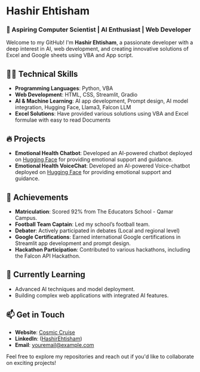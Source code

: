 # Hashir Ehtisham

### 🚀 Aspiring Computer Scientist | AI Enthusiast | Web Developer

Welcome to my GitHub! I'm **Hashir Ehtisham**, a passionate developer with a deep interest in AI, web development, and creating innovative solutions of Excel and Google sheets using VBA and App script.

## 🧑‍💻 Technical Skills
- **Programming Languages**: Python, VBA
- **Web Development**: HTML, CSS, Streamlit, Gradio
- **AI & Machine Learning**: AI app development, Prompt design, AI model integration, Hugging Face, Llama3, Falcon LLM
- **Excel Solutions**: Have provided various solutions using VBA and Excel formulae with easy to read Documents

## 🔥 Projects
- **Emotional Health Chatbot**: Developed an AI-powered chatbot deployed on [Hugging Face](https://huggingface.co/spaces/hashirehtisham/Emotional-Support-chat) for providing emotional support and guidance.
- **Emotional Health VoiceChat**: Developed an AI-powered Voice-chatbot deployed on [Hugging Face](https://huggingface.co/spaces/hashirehtisham/Emotional-Support-Voicechat) for providing emotional support and guidance.
  
## 🏅 Achievements
- **Matriculation**: Scored 92% from The Educators School - Qamar Campus.
- **Football Team Captain**: Led my school’s football team.
- **Debater**: Actively participated in debates (Local and regional level)
- **Google Certifications**: Earned international Google certifications in Streamlit app development and prompt design.
- **Hackathon Participation**: Contributed to various hackathons, including the Falcon API Hackathon.

## 🌱 Currently Learning
- Advanced AI techniques and model deployment.
- Building complex web applications with integrated AI features.

## 📫 Get in Touch
- **Website**: [Cosmic Cruise](https://dev-cosmic-cruise-hashir.pantheonsite.io/)
- **LinkedIn**: ([HashirEhtisham](https://huggingface.co/spaces/hashirehtisham/Emotional-Support-Voicechat))
- **Email**: [youremail@example.com](mailto:hashir.ehtisham.06@gmail.com)

Feel free to explore my repositories and reach out if you'd like to collaborate on exciting projects!
